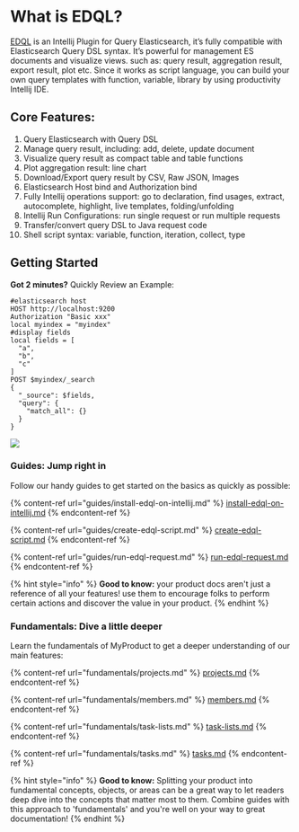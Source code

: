 # What is EDQL?

[EDQL](https://plugins.jetbrains.com/plugin/16364-elasticsearch-query--edql/) is an Intellij Plugin for Query Elasticsearch, it’s fully compatible with Elasticsearch Query DSL syntax. It’s powerful for management ES documents and visualize views. such as: query result, aggregation result, export result, plot etc. Since it works as script language, you can build your own query templates with function, variable, library by using productivity Intellij IDE.

## Core Features:

1. Query Elasticsearch with Query DSL
2. Manage query result, including: add, delete, update document
3. Visualize query result as compact table and table functions
4. Plot aggregation result: line chart
5. Download/Export query result by CSV, Raw JSON, Images
6. Elasticsearch Host bind and Authorization bind
7. Fully Intellij operations support: go to declaration, find usages, extract, autocomplete, highlight, live templates, folding/unfolding
8. Intellij Run Configurations: run single request or run multiple requests
9. Transfer/convert query DSL to Java request code
10. Shell script syntax: variable, function, iteration, collect, type

## Getting Started

**Got 2 minutes?** Quickly Review an Example:

```
#elasticsearch host
HOST http://localhost:9200
Authorization "Basic xxx"
local myindex = "myindex"
#display fields
local fields = [
  "a",
  "b",
  "c"
]
POST $myindex/_search
{
  "_source": $fields,
  "query": {
    "match_all": {}
  }
}
```

![](.gitbook/assets/new-demo.gif)

### Guides: Jump right in

Follow our handy guides to get started on the basics as quickly as possible:

{% content-ref url="guides/install-edql-on-intellij.md" %}
[install-edql-on-intellij.md](guides/install-edql-on-intellij.md)
{% endcontent-ref %}

{% content-ref url="guides/create-edql-script.md" %}
[create-edql-script.md](guides/create-edql-script.md)
{% endcontent-ref %}

{% content-ref url="guides/run-edql-request.md" %}
[run-edql-request.md](guides/run-edql-request.md)
{% endcontent-ref %}

{% hint style="info" %}
**Good to know:** your product docs aren't just a reference of all your features! use them to encourage folks to perform certain actions and discover the value in your product.
{% endhint %}

### Fundamentals: Dive a little deeper

Learn the fundamentals of MyProduct to get a deeper understanding of our main features:

{% content-ref url="fundamentals/projects.md" %}
[projects.md](fundamentals/projects.md)
{% endcontent-ref %}

{% content-ref url="fundamentals/members.md" %}
[members.md](fundamentals/members.md)
{% endcontent-ref %}

{% content-ref url="fundamentals/task-lists.md" %}
[task-lists.md](fundamentals/task-lists.md)
{% endcontent-ref %}

{% content-ref url="fundamentals/tasks.md" %}
[tasks.md](fundamentals/tasks.md)
{% endcontent-ref %}

{% hint style="info" %}
**Good to know:** Splitting your product into fundamental concepts, objects, or areas can be a great way to let readers deep dive into the concepts that matter most to them. Combine guides with this approach to 'fundamentals' and you're well on your way to great documentation!
{% endhint %}
